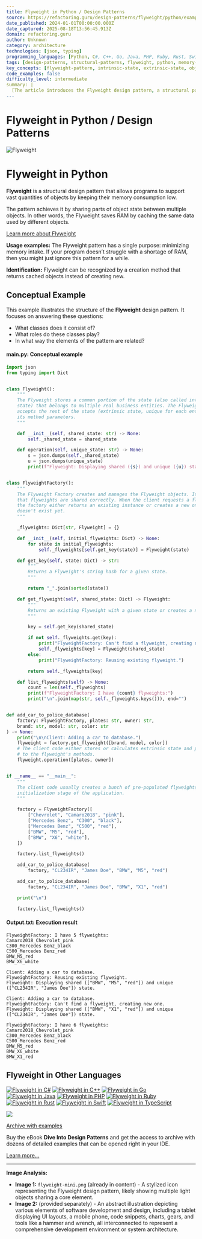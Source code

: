 ```yaml
---
title: Flyweight in Python / Design Patterns
source: https://refactoring.guru/design-patterns/flyweight/python/example#lang-features
date_published: 2024-01-01T00:00:00.000Z
date_captured: 2025-08-18T13:56:45.913Z
domain: refactoring.guru
author: Unknown
category: architecture
technologies: [json, typing]
programming_languages: [Python, C#, C++, Go, Java, PHP, Ruby, Rust, Swift, TypeScript]
tags: [design-patterns, structural-patterns, flyweight, python, memory-optimization, object-oriented, caching, software-design, factory-pattern]
key_concepts: [flyweight-pattern, intrinsic-state, extrinsic-state, object-sharing, memory-management, flyweight-factory, design-patterns, object-caching]
code_examples: false
difficulty_level: intermediate
summary: |
  [The article introduces the Flyweight design pattern, a structural pattern designed to minimize memory consumption by sharing common object states. It explains how the pattern distinguishes between intrinsic (shared) and extrinsic (unique) states, allowing multiple objects to reuse the same intrinsic data. A detailed conceptual example implemented in Python demonstrates the `Flyweight` class for shared state and the `FlyweightFactory` for managing and reusing flyweight objects. The example illustrates how the factory efficiently returns existing instances or creates new ones based on the shared state, showcasing the pattern's effectiveness in reducing memory footprint for applications handling numerous similar objects.]
---
```

# Flyweight in Python / Design Patterns

![Flyweight](/images/patterns/cards/flyweight-mini.png?id=422ca8d2f90614dce810a8812c626698)

# **Flyweight** in Python

**Flyweight** is a structural design pattern that allows programs to support vast quantities of objects by keeping their memory consumption low.

The pattern achieves it by sharing parts of object state between multiple objects. In other words, the Flyweight saves RAM by caching the same data used by different objects.

[Learn more about Flyweight](/design-patterns/flyweight)

**Usage examples:** The Flyweight pattern has a single purpose: minimizing memory intake. If your program doesn’t struggle with a shortage of RAM, then you might just ignore this pattern for a while.

**Identification:** Flyweight can be recognized by a creation method that returns cached objects instead of creating new.

## Conceptual Example

This example illustrates the structure of the **Flyweight** design pattern. It focuses on answering these questions:

*   What classes does it consist of?
*   What roles do these classes play?
*   In what way the elements of the pattern are related?

#### **main.py:** Conceptual example

```python
import json
from typing import Dict


class Flyweight():
    """
    The Flyweight stores a common portion of the state (also called intrinsic
    state) that belongs to multiple real business entities. The Flyweight
    accepts the rest of the state (extrinsic state, unique for each entity) via
    its method parameters.
    """

    def __init__(self, shared_state: str) -> None:
        self._shared_state = shared_state

    def operation(self, unique_state: str) -> None:
        s = json.dumps(self._shared_state)
        u = json.dumps(unique_state)
        print(f"Flyweight: Displaying shared ({s}) and unique ({u}) state.", end="")


class FlyweightFactory():
    """
    The Flyweight Factory creates and manages the Flyweight objects. It ensures
    that flyweights are shared correctly. When the client requests a flyweight,
    the factory either returns an existing instance or creates a new one, if it
    doesn't exist yet.
    """

    _flyweights: Dict[str, Flyweight] = {}

    def __init__(self, initial_flyweights: Dict) -> None:
        for state in initial_flyweights:
            self._flyweights[self.get_key(state)] = Flyweight(state)

    def get_key(self, state: Dict) -> str:
        """
        Returns a Flyweight's string hash for a given state.
        """

        return "_".join(sorted(state))

    def get_flyweight(self, shared_state: Dict) -> Flyweight:
        """
        Returns an existing Flyweight with a given state or creates a new one.
        """

        key = self.get_key(shared_state)

        if not self._flyweights.get(key):
            print("FlyweightFactory: Can't find a flyweight, creating new one.")
            self._flyweights[key] = Flyweight(shared_state)
        else:
            print("FlyweightFactory: Reusing existing flyweight.")

        return self._flyweights[key]

    def list_flyweights(self) -> None:
        count = len(self._flyweights)
        print(f"FlyweightFactory: I have {count} flyweights:")
        print("\n".join(map(str, self._flyweights.keys())), end="")


def add_car_to_police_database(
    factory: FlyweightFactory, plates: str, owner: str,
    brand: str, model: str, color: str
) -> None:
    print("\n\nClient: Adding a car to database.")
    flyweight = factory.get_flyweight([brand, model, color])
    # The client code either stores or calculates extrinsic state and passes it
    # to the flyweight's methods.
    flyweight.operation([plates, owner])


if __name__ == "__main__":
    """
    The client code usually creates a bunch of pre-populated flyweights in the
    initialization stage of the application.
    """

    factory = FlyweightFactory([
        ["Chevrolet", "Camaro2018", "pink"],
        ["Mercedes Benz", "C300", "black"],
        ["Mercedes Benz", "C500", "red"],
        ["BMW", "M5", "red"],
        ["BMW", "X6", "white"],
    ])

    factory.list_flyweights()

    add_car_to_police_database(
        factory, "CL234IR", "James Doe", "BMW", "M5", "red")

    add_car_to_police_database(
        factory, "CL234IR", "James Doe", "BMW", "X1", "red")

    print("\n")

    factory.list_flyweights()
```

#### **Output.txt:** Execution result

```
FlyweightFactory: I have 5 flyweights:
Camaro2018_Chevrolet_pink
C300_Mercedes Benz_black
C500_Mercedes Benz_red
BMW_M5_red
BMW_X6_white

Client: Adding a car to database.
FlyweightFactory: Reusing existing flyweight.
Flyweight: Displaying shared (["BMW", "M5", "red"]) and unique (["CL234IR", "James Doe"]) state.

Client: Adding a car to database.
FlyweightFactory: Can't find a flyweight, creating new one.
Flyweight: Displaying shared (["BMW", "X1", "red"]) and unique (["CL234IR", "James Doe"]) state.

FlyweightFactory: I have 6 flyweights:
Camaro2018_Chevrolet_pink
C300_Mercedes Benz_black
C500_Mercedes Benz_red
BMW_M5_red
BMW_X6_white
BMW_X1_red
```

## **Flyweight** in Other Languages

[![Flyweight in C#](/images/patterns/icons/csharp.svg?id=da64592defc6e86d57c39c66e9de3e58)](/design-patterns/flyweight/csharp/example "Flyweight in C#") [![Flyweight in C++](/images/patterns/icons/cpp.svg?id=f7782ed8b8666246bfcc3f8fefc3b858)](/design-patterns/flyweight/cpp/example "Flyweight in C++") [![Flyweight in Go](/images/patterns/icons/go.svg?id=1a89927eb99b1ea3fde7701d97970aca)](/design-patterns/flyweight/go/example "Flyweight in Go") [![Flyweight in Java](/images/patterns/icons/java.svg?id=e6d87e2dca08c953fe3acd1275ed4f4e)](/design-patterns/flyweight/java/example "Flyweight in Java") [![Flyweight in PHP](/images/patterns/icons/php.svg?id=be1906eb26b71ec1d3b93720d6156618)](/design-patterns/flyweight/php/example "Flyweight in PHP") [![Flyweight in Ruby](/images/patterns/icons/ruby.svg?id=b065b718c914bf8e960ef731600be1eb)](/design-patterns/flyweight/ruby/example "Flyweight in Ruby") [![Flyweight in Rust](/images/patterns/icons/rust.svg?id=1f5698a4b5ae23fe79413511747e4a87)](/design-patterns/flyweight/rust/example "Flyweight in Rust") [![Flyweight in Swift](/images/patterns/icons/swift.svg?id=0b716c2d52ec3a48fbe91ac031070c1d)](/design-patterns/flyweight/swift/example "Flyweight in Swift") [![Flyweight in TypeScript](/images/patterns/icons/typescript.svg?id=2239d0f16cb703540c205dd8cb0c0cb7)](/design-patterns/flyweight/typescript/example "Flyweight in TypeScript")

[![](/images/patterns/banners/examples-ide.png?id=3115b4b548fb96b75974e2de8f4f49bc)](/design-patterns/book)

[Archive with examples](/design-patterns/book)

Buy the eBook **Dive Into Design Patterns** and get the access to archive with dozens of detailed examples that can be opened right in your IDE.

[Learn more…](/design-patterns/book)

---
**Image Analysis:**

*   **Image 1:** `flyweight-mini.png` (already in content) - A stylized icon representing the Flyweight design pattern, likely showing multiple light objects sharing a core element.
*   **Image 2:** (provided separately) - An abstract illustration depicting various elements of software development and design, including a tablet displaying UI layouts, a mobile phone, code snippets, charts, gears, and tools like a hammer and wrench, all interconnected to represent a comprehensive development environment or system architecture.